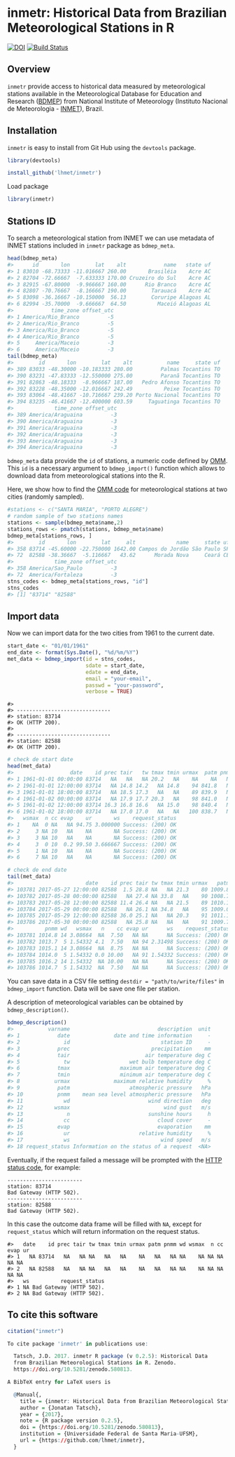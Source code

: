 inmetr: Historical Data from Brazilian Meteorological Stations in R
================

<!-- README.md is generated from README.Rmd. Please edit that file -->
[![DOI](https://zenodo.org/badge/DOI/10.5281/zenodo.580813.svg)](https://doi.org/10.5281/zenodo.580813) [![Build Status](https://travis-ci.org/lhmet/inmetr.svg?branch=master)](https://travis-ci.org/lhmet/inmetr)

Overview
--------

`inmetr` provide access to historical data measured by meteorological stations available in the Meteorological Database for Education and Research ([BDMEP](http://www.inmet.gov.br/projetos/rede/pesquisa/)) from National Institute of Meteorology (Instituto Nacional de Meteorologia - [INMET](http://www.inmet.gov.br)), Brazil.

Installation
------------

`inmetr` is easy to install from Git Hub using the `devtools` package.

``` r
library(devtools)
```

``` r
install_github('lhmet/inmetr')
```

Load package

``` r
library(inmetr)
```

Stations ID
-----------

To search a meteorological station from INMET we can use metadata of INMET stations included in `inmetr` package as `bdmep_meta`.

``` r
head(bdmep_meta)
#>      id       lon        lat    alt            name   state uf
#> 1 83010 -68.73333 -11.016667 260.00       Brasiléia    Acre AC
#> 2 82704 -72.66667  -7.633333 170.00 Cruzeiro do Sul    Acre AC
#> 3 82915 -67.80000  -9.966667 160.00      Rio Branco    Acre AC
#> 4 82807 -70.76667  -8.166667 190.00        Tarauacá    Acre AC
#> 5 83098 -36.16667 -10.150000  56.13        Coruripe Alagoas AL
#> 6 82994 -35.70000  -9.666667  64.50          Maceió Alagoas AL
#>            time_zone offset_utc
#> 1 America/Rio_Branco         -5
#> 2 America/Rio_Branco         -5
#> 3 America/Rio_Branco         -5
#> 4 America/Rio_Branco         -5
#> 5     America/Maceio         -3
#> 6     America/Maceio         -3
tail(bdmep_meta)
#>        id       lon        lat    alt           name     state uf
#> 389 83033 -48.30000 -10.183333 280.00         Palmas Tocantins TO
#> 390 83231 -47.83333 -12.550000 275.00         Paranã Tocantins TO
#> 391 82863 -48.18333  -8.966667 187.00   Pedro Afonso Tocantins TO
#> 392 83228 -48.35000 -12.016667 242.49          Peixe Tocantins TO
#> 393 83064 -48.41667 -10.716667 239.20 Porto Nacional Tocantins TO
#> 394 83235 -46.41667 -12.400000 603.59     Taguatinga Tocantins TO
#>             time_zone offset_utc
#> 389 America/Araguaina         -3
#> 390 America/Araguaina         -3
#> 391 America/Araguaina         -3
#> 392 America/Araguaina         -3
#> 393 America/Araguaina         -3
#> 394 America/Araguaina         -3
```

`bdmep_meta` data provide the `id` of stations, a numeric code defined by [OMM](http://www.wmo.int/pages/prog/www/ois/volume-a/StationIDs_Global_1509.pdf). This `id` is a necessary argument to `bdmep_import()` function which allows to download data from meteorological stations into the R.

Here, we show how to find the [OMM code](http://www.wmo.int/pages/prog/www/ois/volume-a/StationIDs_Global_1509.pdf) for meteorological stations at two cities (randomly sampled).

``` r
#stations <- c("SANTA MARIA", "PORTO ALEGRE")
# random sample of two stations names 
stations <- sample(bdmep_meta$name,2)
stations_rows <- pmatch(stations, bdmep_meta$name)
bdmep_meta[stations_rows, ]
#>        id       lon        lat     alt             name     state uf
#> 358 83714 -45.60000 -22.750000 1642.00 Campos do Jordão São Paulo SP
#> 72  82588 -38.36667  -5.116667   43.62      Morada Nova     Ceará CE
#>             time_zone offset_utc
#> 358 America/Sao_Paulo         -3
#> 72  America/Fortaleza         -3
stns_codes <- bdmep_meta[stations_rows, "id"] 
stns_codes
#> [1] "83714" "82588"
```

Import data
-----------

Now we can import data for the two cities from 1961 to the current date.

``` r
start_date <- "01/01/1961"
end_date <- format(Sys.Date(), "%d/%m/%Y")
met_data <- bdmep_import(id = stns_codes,
                         sdate = start_date, 
                         edate = end_date, 
                         email = "your-email",
                         passwd = "your-password",
                         verbose = TRUE)
```

    #> 
    #> ------------------------------
    #> station: 83714
    #> OK (HTTP 200).
    #> 
    #> ------------------------------
    #> station: 82588
    #> OK (HTTP 200).

``` r
# check de start date
head(met_data)
#>                  date    id prec tair   tw tmax tmin urmax  patm pnmm wd
#> 1 1961-01-01 00:00:00 83714   NA   NA   NA 20.2   NA    NA    NA   NA NA
#> 2 1961-01-01 12:00:00 83714   NA 14.8 14.2   NA 14.8    94 841.8   NA 27
#> 3 1961-01-01 18:00:00 83714   NA 18.5 17.3   NA   NA    89 839.9   NA 27
#> 4 1961-01-02 00:00:00 83714   NA 17.9 17.7 20.3   NA    98 841.0   NA 27
#> 5 1961-01-02 12:00:00 83714 16.3 16.8 16.6   NA 15.0    98 840.4   NA 36
#> 6 1961-01-02 18:00:00 83714   NA 17.0 17.0   NA   NA   100 838.7   NA 32
#>   wsmax  n cc evap    ur       ws    request_status
#> 1    NA  0 NA   NA 94.75 3.000000 Success: (200) OK
#> 2     3 NA 10   NA    NA       NA Success: (200) OK
#> 3     3 NA 10   NA    NA       NA Success: (200) OK
#> 4     3  0 10  0.2 99.50 3.666667 Success: (200) OK
#> 5     1 NA 10   NA    NA       NA Success: (200) OK
#> 6     7 NA 10   NA    NA       NA Success: (200) OK
```

``` r
# check de end date
tail(met_data)
#>                       date    id prec tair tw tmax tmin urmax   patm
#> 103781 2017-05-27 12:00:00 82588  1.5 28.8 NA   NA 21.3    80 1009.8
#> 103782 2017-05-28 00:00:00 82588   NA 27.4 NA 33.8   NA    90 1008.7
#> 103783 2017-05-28 12:00:00 82588 11.4 26.4 NA   NA 21.5    89 1010.1
#> 103784 2017-05-29 00:00:00 82588   NA 26.1 NA 34.8   NA    95 1009.0
#> 103785 2017-05-29 12:00:00 82588 36.0 25.1 NA   NA 20.3    91 1011.1
#> 103786 2017-05-30 00:00:00 82588   NA 25.8 NA   NA   NA    91 1009.7
#>          pnmm wd   wsmax   n    cc evap ur      ws    request_status
#> 103781 1014.8 14 3.08664  NA  7.50   NA NA      NA Success: (200) OK
#> 103782 1013.7  5 1.54332 4.1  7.50   NA 94 2.31498 Success: (200) OK
#> 103783 1015.1 14 3.08664  NA  8.75   NA NA      NA Success: (200) OK
#> 103784 1014.0  5 1.54332 0.0 10.00   NA 91 1.54332 Success: (200) OK
#> 103785 1016.2 14 1.54332  NA 10.00   NA NA      NA Success: (200) OK
#> 103786 1014.7  5 1.54332  NA  7.50   NA NA      NA Success: (200) OK
```

You can save data in a CSV file setting `destdir = "path/to/write/files"` in `bdmep_import` function. Data will be save one file per station.

A description of meteorological variables can be obtained by `bdmep_description()`.

``` r
bdmep_description()
#>           varname                            description  unit
#> 1            date              date and time information     -
#> 2              id                             station ID     -
#> 3            prec                          precipitation    mm
#> 4            tair                        air temperature deg C
#> 5              tw                   wet bulb temperature deg C
#> 6            tmax                maximum air temperature deg C
#> 7            tmin                minimum air temperature deg C
#> 8           urmax              maximum relative humidity     %
#> 9            patm                   atmospheric pressure   hPa
#> 10           pnmm    mean sea level atmospheric pressure   hPa
#> 11             wd                         wind direction   deg
#> 12          wsmax                              wind gust   m/s
#> 13              n                         sunshine hours     h
#> 14             cc                            cloud cover     -
#> 15           evap                            evaporation    mm
#> 16             ur                      relative humidity     %
#> 17             ws                             wind speed   m/s
#> 18 request_status Information on the status of a request  <NA>
```

Eventually, if the request failed a message will be prompted with the [HTTP status code](https://en.wikipedia.org/wiki/List_of_HTTP_status_codes), for example:

    ------------------------
    station: 83714
    Bad Gateway (HTTP 502).
    ------------------------
    station: 82588
    Bad Gateway (HTTP 502).

In this case the outcome data frame will be filled with `NA`, except for `request_status` which will return information on the request status.

    #>   date    id prec tair tw tmax tmin urmax patm pnmm wd wsmax  n cc evap ur
    #> 1   NA 83714   NA   NA NA   NA   NA    NA   NA   NA NA    NA NA NA   NA NA
    #> 2   NA 82588   NA   NA NA   NA   NA    NA   NA   NA NA    NA NA NA   NA NA
    #>   ws          request_status
    #> 1 NA Bad Gateway (HTTP 502).
    #> 2 NA Bad Gateway (HTTP 502).

To cite this software
---------------------

``` r
citation("inmetr")

To cite package 'inmetr' in publications use:

  Tatsch, J.D. 2017. inmetr R package (v 0.2.5): Historical Data
  from Brazilian Meteorological Stations in R. Zenodo.
  https://doi.org/10.5281/zenodo.580813.

A BibTeX entry for LaTeX users is

  @Manual{,
    title = {inmetr: Historical Data from Brazilian Meteorological Stations in R},
    author = {Jonatan Tatsch},
    year = {2017},
    note = {R package version 0.2.5},
    doi = {https://doi.org/10.5281/zenodo.580813},
    institution = {Universidade Federal de Santa Maria-UFSM},
    url = {https://github.com/lhmet/inmetr},
  }
```
